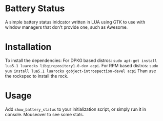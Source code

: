 Battery Status
==============

A simple battery status inidcator written in LUA using GTK to use with window managers that don't provide one, such as Awesome.

Installation
============
To install the dependencies:
For DPKG based distros: `sudo apt-get install lua5.1 luarocks libgirepository1.0-dev acpi`.
For RPM based distros: `sudo yum install lua5.1 luarocks gobject-introspection-devel acpi`
Than use the rockspec to install the rock.

Usage
=====
Add `show_battery_status` to your initialization script, or simply run it in console.
Mouseover to see some stats.